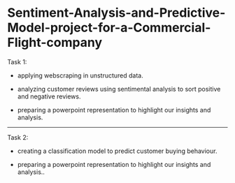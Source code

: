 # Sentiment-Analysis-and-Predictive-Model-project-for-a-Commercial-Flight-company


Task 1:

- applying webscraping in unstructured data.

- analyzing customer reviews using sentimental analysis to sort positive and negative reviews.

- preparing a powerpoint representation to highlight our insights and analysis.


------------------------------------------------------------------------------------------------------------------------

Task 2:

- creating a classification model to predict customer buying behaviour.

- preparing a powerpoint representation to highlight our insights and analysis..
